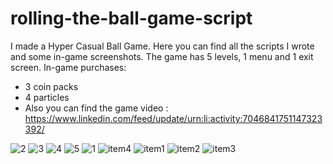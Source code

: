 # rolling-the-ball-game-script

I made a Hyper Casual Ball Game. Here you can find all the scripts I wrote and some in-game screenshots.
The game has 5 levels, 1 menu and 1 exit screen.
In-game purchases:
- 3 coin packs
- 4 particles
- Also you can find the game video : https://www.linkedin.com/feed/update/urn:li:activity:7046841751147323392/


![2](https://user-images.githubusercontent.com/126782676/228556178-ee09d01d-8476-4ab6-9df3-2170087f390c.jpg)
![3](https://user-images.githubusercontent.com/126782676/228556184-5b1c0c20-66f3-4d4f-98d7-ad9544ee9bb0.jpg)
![4](https://user-images.githubusercontent.com/126782676/228556187-01e2300f-3408-44dc-a718-c7374f892ebb.jpg)
![5](https://user-images.githubusercontent.com/126782676/228556191-449fc191-8392-491b-ae28-68efbb2ef915.jpg)
![1](https://user-images.githubusercontent.com/126782676/228556197-51a2e7a5-a742-4a90-84df-3cc84aa99447.jpg)
![item4](https://user-images.githubusercontent.com/126782676/228556211-234cd5a7-eced-4d93-9fcf-6d0235440cea.jpg)
![item1](https://user-images.githubusercontent.com/126782676/228556218-ac0ff936-c5fe-4fe9-adf7-a80f9b8b91f4.jpg)
![item2](https://user-images.githubusercontent.com/126782676/228556220-db21eff5-2927-4c8a-aee0-e7c106d8c73d.jpg)
![item3](https://user-images.githubusercontent.com/126782676/228556224-b09fdfd8-4a94-4bbd-a9b3-6ce4c41c22bb.jpg)
